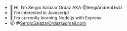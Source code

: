 - 👋 Hi, I’m Sergio Salazar Ordaz AKA @SergiAndreaUwU
- 👀 I’m interested in Javascript
- 🌱 I’m currently learning Node.js with Express
- 📫 @SergioSalazarOrdaz@gmail.com 
